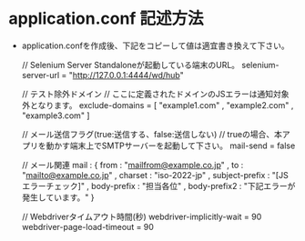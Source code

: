 # application.conf 記述方法

* application.confを作成後、下記をコピーして値は適宜書き換えて下さい。

    // Selenium Server Standaloneが起動している端末のURL。
    selenium-server-url = "http://127.0.0.1:4444/wd/hub"

    // テスト除外ドメイン
    // ここに定義されたドメインのJSエラーは通知対象外となります。
    exclude-domains = [
                "example1.com"
                , "example2.com"
                , "example3.com"
                ]

    // メール送信フラグ(true:送信する、false:送信しない)
    // trueの場合、本アプリを動かす端末上でSMTPサーバーを起動して下さい。
    mail-send = false

    // メール関連
    mail : {
        from : "mailfrom@example.co.jp"
        , to : "mailto@example.co.jp"
        , charset : "iso-2022-jp"
        , subject-prefix : "[JSエラーチェック]"
        , body-prefix : "担当各位"
        , body-prefix2 : "下記エラーが発生しています。"
    }

    // Webdriverタイムアウト時間(秒)
    webdriver-implicitly-wait = 90
    webdriver-page-load-timeout = 90
